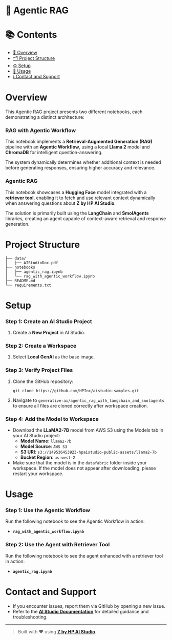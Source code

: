 # 🤖 Agentic RAG  

# 📚 Contents

- [🧠 Overview](#overview)
- [🗂 Project Structure](#project-structure)
- [⚙️ Setup](#setup)
- [🚀 Usage](#usage)
- [📞 Contact and Support](#contact-and-support)

# Overview  
This Agentic RAG project presents two different notebooks, each demonstrating a distinct architecture:

### RAG with Agentic Workflow

This notebook implements a **Retrieval-Augmented Generation (RAG)** pipeline with an **Agentic Workflow**, using a local **Llama 2** model and **ChromaDB** for intelligent question-answering.  

The system dynamically determines whether additional context is needed before generating responses, ensuring higher accuracy and relevance.

### Agentic RAG

This notebook showcases a **Hugging Face** model integrated with a **retriever tool**, enabling it to fetch and use relevant context dynamically when answering questions about **Z by HP AI Studio**.  

The solution is primarily built using the **LangChain** and **SmolAgents** libraries, creating an agent capable of context-aware retrieval and response generation.

# Project Structure  
```
├── data/                 
│   ├── AIStudioDoc.pdf  
├── notebooks
│   ├── agentic_rag.ipynb
│   └── rag_with_agentic_workflow.ipynb
├── README.md
└── requirements.txt
```  

# Setup  

### Step 1: Create an AI Studio Project  
1. Create a **New Project** in AI Studio.   

### Step 2: Create a Workspace  
1. Select **Local GenAI** as the base image.    

### Step 3: Verify Project Files  
1. Clone the GitHub repository:  
   ```
   git clone https://github.com/HPInc/aistudio-samples.git
   ```  
2. Navigate to `generative-ai/agentic_rag_with_langchain_and_smolagents` to ensure all files are cloned correctly after workspace creation.  

### Step 4: Add the Model to Workspace

- Download the **LLaMA2-7B** model from AWS S3 using the Models tab in your AI Studio project:
  - **Model Name**: `llama2-7b`
  - **Model Source**: `AWS S3`
  - **S3 URI**: `s3://149536453923-hpaistudio-public-assets/llama2-7b`
  - **Bucket Region**: `us-west-2`
- Make sure that the model is in the `datafabric` folder inside your workspace. If the model does not appear after downloading, please restart your workspace.

# Usage  

### Step 1: Use the Agentic Workflow

Run the following notebook to see the Agentic Workflow in action:  
- **`rag_with_agentic_workflow.ipynb`**

### Step 2: Use the Agent with Retriever Tool

Run the following notebook to see the agent enhanced with a retriever tool in action:  
- **`agentic_rag.ipynb`**

# Contact and Support  
- If you encounter issues, report them via GitHub by opening a new issue.  
- Refer to the **[AI Studio Documentation](https://zdocs.datascience.hp.com/docs/aistudio/overview)** for detailed guidance and troubleshooting.  

---

> Built with ❤️ using [**Z by HP AI Studio**](https://zdocs.datascience.hp.com/docs/aistudio/overview).
